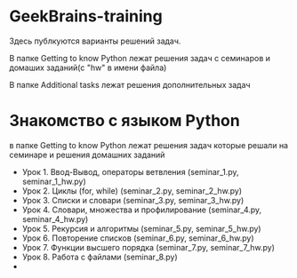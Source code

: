 # GeekBrains-training
Здесь публкуются варианты решений задач.

В папке Getting to know Python лежат решения задач с семинаров и домаших заданий(с "hw" в имени файла)

В папке Additional tasks лежат решения дополнительных задач

# Знакомство с языком Python
в папке Getting to know Python лежат решения задач которые решали на семинаре и решения домашних заданий
* Урок 1. Ввод-Вывод, операторы ветвления (seminar_1.py, seminar_1_hw.py)
* Урок 2. Циклы (for, while) (seminar_2.py, seminar_2_hw.py)
* Урок 3. Списки и словари (seminar_3.py, seminar_3_hw.py)
* Урок 4. Словари, множества и профилирование (seminar_4.py, seminar_4_hw.py)
* Урок 5. Рекурсия и алгоритмы (seminar_5.py, seminar_5_hw.py)
* Урок 6. Повторение списков (seminar_6.py, seminar_6_hw.py)
* Урок 7. Функции высшего порядка (seminar_7.py, seminar_7_hw.py)
* Урок 8. Работа с файлами (seminar_8.py)
* 
